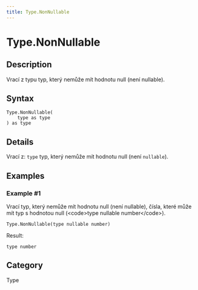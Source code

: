 ```yaml
---
title: Type.NonNullable
---
```


# Type.NonNullable


## Description

Vrací z typu typ, který nemůže mít hodnotu null (není nullable).


## Syntax

```powerquery
Type.NonNullable(
    type as type
) as type
```


## Details

Vrací z: <code>type</code> typ, který nemůže mít hodnotu null (není <code>nullable</code>).


## Examples

### Example #1 
Vrací typ, který nemůže mít hodnotu null (není nullable), čísla, které může mít typ s hodnotou null (&lt;code&gt;type nullable number&lt;/code&gt;).
```powerquery
Type.NonNullable(type nullable number)
```

Result: 
```powerquery
type number
```




## Category
Type
